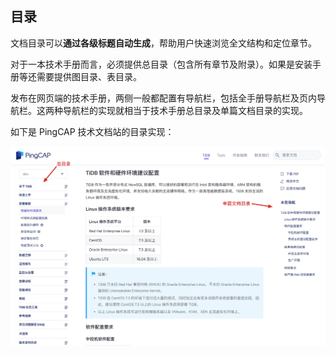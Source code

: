 ## 目录

文档目录可以**通过各级标题自动生成**，帮助用户快速浏览全文结构和定位章节。

对于一本技术手册而言，必须提供总目录（包含所有章节及附录）。如果是安装手册等还需要提供图目录、表目录。

发布在网页端的技术手册，两侧一般都配置有导航栏，包括全手册导航栏及页内导航栏。这两种导航栏的实现就相当于技术手册总目录及单篇文档目录的实现。

如下是 PingCAP 技术文档站的目录实现：

![PingCAP 技术文档站的目录导航栏](../media/table-of-contents.jpg)
